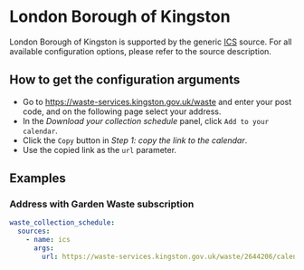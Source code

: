 # London Borough of Kingston

London Borough of Kingston is supported by the generic [ICS](/doc/source/ics.md) source. For all available configuration options, please refer to the source description.


## How to get the configuration arguments

- Go to <https://waste-services.kingston.gov.uk/waste> and enter your post code, and on the following page select your address.
- In the _Download your collection schedule_ panel, click `Add to your calendar`.
- Click the `Copy` button in _Step 1: copy the link to the calendar_.
- Use the copied link as the `url` parameter.

## Examples

### Address with Garden Waste subscription

```yaml
waste_collection_schedule:
  sources:
    - name: ics
      args:
        url: https://waste-services.kingston.gov.uk/waste/2644206/calendar.ics
```
